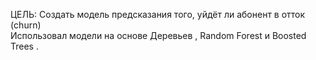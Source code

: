 ЦЕЛЬ: Создать модель предсказания того, уйдёт ли абонент в отток (churn)         
Использовал модели на основе Деревьев , Random Forest и Boosted Trees .
